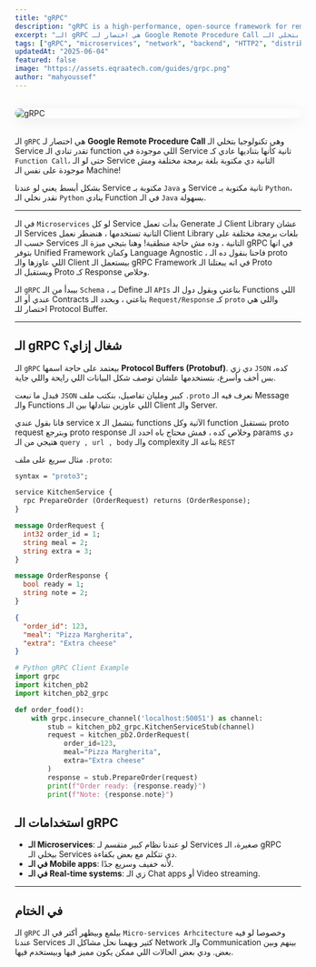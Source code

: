 ```yaml
---
title: "gRPC"
description: "gRPC is a high-performance, open-source framework for remote procedure calls (RPC). This guide explains how gRPC enables efficient, language-agnostic communication between microservices using Protocol Buffers."
excerpt: "الـ gRPC هي اختصار لـ Google Remote Procedure Call وهي تكنولوجيا بتخلي الـ Service تقدر تنادي الـ function اللي موجودة في Service تانية كأنها بتناديها عادي كـ Function Call."
tags: ["gRPC", "microservices", "network", "backend", "HTTP2", "distributed-systems", "system-design"]
updatedAt: "2025-06-04"
featured: false
image: "https://assets.eqraatech.com/guides/grpc.png"
author: "mahyoussef"
---
```


<img src="https://assets.eqraatech.com/guides/grpc.png" alt="gRPC" ondragstart="return false;" oncontextmenu="return false;" style="display: block; margin: 2rem auto; border-radius: 1rem; box-shadow: 0 4px 24px 0 rgba(0,0,0,0.08);" />

الـ `gRPC` هي اختصار لـ **Google Remote Procedure Call** وهي تكنولوجيا بتخلي الـ Service تقدر تنادي الـ function اللي موجودة في Service تانية كأنها بتناديها عادي كـ `Function Call`، حتى لو الـ Service التانية دي مكتوبة بلغة برمجة مختلفة ومش موجودة على نفس الـ Machine!

بشكل أبسط يعني لو عندنا Service مكتوبة بـ `Java` و Service تانية مكتوبة بـ `Python`، نقدر نخلي الـ `Python` ينادي Function في الـ `Java` بسهولة.

---

في الـ `Microservices` لو كل Service بدأت تعمل Generate لـ Client Library عشان الـ Services التانية تستخدمها ، هنضطر نعمل Client Library بلغات برمجة مختلفة على حسب الـ Services التانية ، وده مش حاجة منطقية! وهنا بتيجي ميزة الـ gRPC في انها بتوفر Unified Framework وكمان Language Agnostic ، فاحنا بنقول ده الـ proto اللي عاوزها والـ Client بيستعمل الـ gRPC Framework في انه يبعتلنا الـ Proto ويستقبل الـ Proto كـ Response وخلاص.

الـ `gRPC` بيبدأ من الـ `Schema` ، بـ Define الـ `APIs` بتاعتي وبقول دول الـ Functions اللي عندي أو الـ Contracts بتاعتي ، وبحدد الـ `Request/Response` كـ `proto` واللي هي اختصار للـ Protocol Buffer.

---

## الـ gRPC شغال إزاي؟

الـ `gRPC` بيعتمد على حاجة اسمها **Protocol Buffers (Protobuf)**. دي زي `JSON` كده، بس أخف وأسرع، بتستخدمها علشان توصف شكل البيانات اللي رايحة واللي جاية.

فبدل ما نبعت `JSON` كبير ومليان تفاصيل، بنكتب ملف `.proto` نعرف فيه الـ Message والـ Functions اللي عاوزين نتبادلها بين الـ Client والـ Server.

فانا بقول عندي service x بتشمل الـ functions الآتية وكل function بتستقبل proto request وبترجع proto response وخلاص كده ، فمش محتاج باه احدد الـ params دي هتيجي من الـ `query , url , body` والـ complexity بتاعة الـ `REST`

مثال سريع على ملف `.proto`:

<!-- Protocol Buffer -->
```protobuf
syntax = "proto3";

service KitchenService {
  rpc PrepareOrder (OrderRequest) returns (OrderResponse);
}

message OrderRequest {
  int32 order_id = 1;
  string meal = 2;
  string extra = 3;
}

message OrderResponse {
  bool ready = 1;
  string note = 2;
}
```

<!-- JSON Equivalent -->
```json
{
  "order_id": 123,
  "meal": "Pizza Margherita",
  "extra": "Extra cheese"
}
```

<!-- Python Client -->
```python
# Python gRPC Client Example
import grpc
import kitchen_pb2
import kitchen_pb2_grpc

def order_food():
    with grpc.insecure_channel('localhost:50051') as channel:
        stub = kitchen_pb2_grpc.KitchenServiceStub(channel)
        request = kitchen_pb2.OrderRequest(
            order_id=123,
            meal="Pizza Margherita",
            extra="Extra cheese"
        )
        response = stub.PrepareOrder(request)
        print(f"Order ready: {response.ready}")
        print(f"Note: {response.note}")
```

## استخدامات الـ gRPC

- **الـ Microservices**: لو عندنا نظام كبير متقسم لـ Services صغيرة، الـ gRPC بيخلي الـ Services دي تتكلم مع بعض بكفاءة.
- **في الـ Mobile apps**: لأنه خفيف وسريع جدًا.
- **في الـ Real-time systems**: زي الـ Chat apps أو Video streaming.

---

## في الختام

الـ `gRPC` بيلمع وبيظهر أكتر في الـ `Micro-services Arhcitecture` وخصوصا لو فيه عندنا Services كتير ويهمنا نحل مشاكل الـ Network والـ Communication بينهم وبين بعض. ودي بعض الحالات اللي ممكن يكون مميز فيها وبيستخدم فيها.